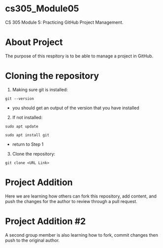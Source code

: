 # cs305_Module05
CS 305 Module 5: Practicing GitHub Project Management.

# About Project
The purpose of this respitory is to be able to manage a project in GitHub.

# Cloning the repository
1. Making sure git is installed: 
 ```
 git --version
 ```
  - you should get an output of the version that you have installed
2. If not installed:
```
sudo apt update
```
```
sudo apt install git
```
  - return to Step 1
3. Clone the repository: 
```
git clone <URL Link>
```
# Project Addition
Here we are learning how others can fork this repository, add content, and push the changes for the author to review through a pull request.

# Project Addition #2
A second group member is also learning how to fork, commit changes then push to the original author.
